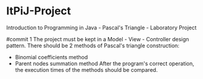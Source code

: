 # ItPiJ-Project
Introduction to Programming in Java - Pascal's Triangle - Laboratory Project

#commit 1
The project must be kept in a Model - View - Controller design pattern.
There should be 2 methods of Pascal's triangle construction:
- Binomial coefficients method
- Parent nodes summation method
After the program's  correct operation, the execution times of the methods should be compared.
